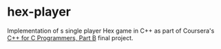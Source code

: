 # hex-player
Implementation of s single player Hex game in C++ as part of Coursera's [C++ for C Programmers, Part B](https://www.coursera.org/learn/c-plus-plus-b/home/welcome) final project.


